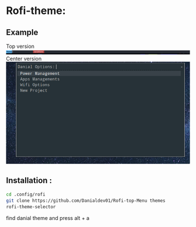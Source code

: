 # Rofi-theme:

## Example
Top version
![Alt text](img/example2.png)
Center version
![Alt text](img/example1.png)
## Installation :

```sh
cd .config/rofi
git clone https://github.com/Danialdev01/Rofi-top-Menu themes
rofi-theme-selector
```
find danial theme and press alt + a
